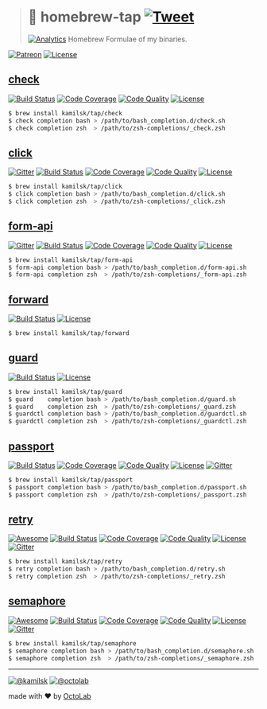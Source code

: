 > # 🤖 homebrew-tap [![Tweet][icon_twitter]][twitter_publish]
> [![Analytics][analytics_pixel]][page_promo]
> Homebrew Formulae of my binaries.

[![Patreon][icon_patreon]](https://www.patreon.com/octolab)
[![License][icon_license]](LICENSE)

## [check][page_check_promo]

[![Build Status][icon_check_build]][page_check_build]
[![Code Coverage][icon_check_coverage]][page_check_coverage]
[![Code Quality][icon_check_quality]][page_check_quality]
[![License][icon_check_license]][page_check_license]

[icon_check_build]:    https://travis-ci.org/kamilsk/check.svg?branch=master
[icon_check_coverage]: https://scrutinizer-ci.com/g/kamilsk/check/badges/coverage.png?b=master
[icon_check_quality]:  https://scrutinizer-ci.com/g/kamilsk/check/badges/quality-score.png?b=master
[icon_check_license]:  https://img.shields.io/badge/license-MIT-blue.svg
[page_check_promo]:    https://github.com/kamilsk/check
[page_check_build]:    https://travis-ci.org/kamilsk/check
[page_check_coverage]: https://scrutinizer-ci.com/g/kamilsk/check/?branch=master
[page_check_quality]:  https://scrutinizer-ci.com/g/kamilsk/check/?branch=master
[page_check_license]:  https://github.com/kamilsk/check/blob/master/LICENSE

```bash
$ brew install kamilsk/tap/check
$ check completion bash > /path/to/bash_completion.d/check.sh
$ check completion zsh  > /path/to/zsh-completions/_check.zsh
```

## [click][page_click_promo]

[![Gitter][icon_gitter]][gitter_click]
[![Build Status][icon_click_build]][page_click_build]
[![Code Coverage][icon_click_coverage]][page_click_coverage]
[![Code Quality][icon_click_quality]][page_click_quality]
[![License][icon_click_license]][page_click_license]

[gitter_click]:        https://gitter.im/kamilsk/click
[icon_click_build]:    https://travis-ci.org/kamilsk/click.svg?branch=master
[icon_click_coverage]: https://scrutinizer-ci.com/g/kamilsk/click/badges/coverage.png?b=master
[icon_click_quality]:  https://scrutinizer-ci.com/g/kamilsk/click/badges/quality-score.png?b=master
[icon_click_license]:  https://img.shields.io/badge/license-MIT-blue.svg
[page_click_promo]:    https://github.com/kamilsk/click
[page_click_build]:    https://travis-ci.org/kamilsk/click
[page_click_coverage]: https://scrutinizer-ci.com/g/kamilsk/click/?branch=master
[page_click_quality]:  https://scrutinizer-ci.com/g/kamilsk/click/?branch=master
[page_click_license]:  https://github.com/kamilsk/click/blob/master/LICENSE

```bash
$ brew install kamilsk/tap/click
$ click completion bash > /path/to/bash_completion.d/click.sh
$ click completion zsh  > /path/to/zsh-completions/_click.zsh
```

## [form-api][page_forma_promo]

[![Gitter][icon_gitter]][gitter_forma]
[![Build Status][icon_forma_build]][page_forma_build]
[![Code Coverage][icon_forma_coverage]][page_forma_coverage]
[![Code Quality][icon_forma_quality]][page_forma_quality]
[![License][icon_forma_license]][page_forma_license]

[gitter_forma]:        https://gitter.im/kamilsk/form-api
[icon_forma_build]:    https://travis-ci.org/kamilsk/form-api.svg?branch=master
[icon_forma_coverage]: https://scrutinizer-ci.com/g/kamilsk/form-api/badges/coverage.png?b=master
[icon_forma_quality]:  https://scrutinizer-ci.com/g/kamilsk/form-api/badges/quality-score.png?b=master
[icon_forma_license]:  https://img.shields.io/badge/license-MIT-blue.svg
[page_forma_promo]:    https://github.com/kamilsk/form-api
[page_forma_build]:    https://travis-ci.org/kamilsk/form-api
[page_forma_coverage]: https://scrutinizer-ci.com/g/kamilsk/form-api/?branch=master
[page_forma_quality]:  https://scrutinizer-ci.com/g/kamilsk/form-api/?branch=master
[page_forma_license]:  https://github.com/kamilsk/form-api/blob/master/LICENSE

```bash
$ brew install kamilsk/tap/form-api
$ form-api completion bash > /path/to/bash_completion.d/form-api.sh
$ form-api completion zsh  > /path/to/zsh-completions/_form-api.zsh
```

## [forward][page_forward_promo]

[![Build Status][icon_forward_build]][page_forward_build]
[![License][icon_forward_license]][page_forward_license]

[icon_forward_build]:   https://travis-ci.org/kamilsk/forward.svg?branch=master
[icon_forward_license]: https://img.shields.io/badge/license-MIT-blue.svg
[page_forward_promo]:   https://github.com/kamilsk/forward
[page_forward_build]:   https://travis-ci.org/kamilsk/forward
[page_forward_license]: https://github.com/kamilsk/forward/blob/master/LICENSE

```bash
$ brew install kamilsk/tap/forward
```

## [guard][page_guard_promo]

[![Build Status][icon_forma_build]][page_forma_build]
[![License][icon_license]][page_forma_license]

[icon_guard_build]:   https://travis-ci.org/kamilsk/guard.svg?branch=master
[page_guard_build]:   https://travis-ci.org/kamilsk/guard
[page_guard_license]: https://github.com/kamilsk/guard/blob/master/LICENSE
[page_guard_promo]:   https://github.com/kamilsk/guard
[page_guard_quality]: https://scrutinizer-ci.com/g/kamilsk/guard/?branch=master

```bash
$ brew install kamilsk/tap/guard
$ guard    completion bash > /path/to/bash_completion.d/guard.sh
$ guard    completion zsh  > /path/to/zsh-completions/_guard.zsh
$ guardctl completion bash > /path/to/bash_completion.d/guardctl.sh
$ guardctl completion zsh  > /path/to/zsh-completions/_guardctl.zsh
```

## [passport][page_passport_promo]

[![Build Status][icon_passport_build]][page_passport_build]
[![Code Coverage][icon_passport_coverage]][icon_passport_coverage]
[![Code Quality][icon_passport_quality]][page_passport_quality]
[![License][icon_license]][page_passport_license]
[![Gitter][icon_gitter]][gitter_passport]

[gitter_passport]:        https://gitter.im/kamilsk/passport
[icon_passport_build]:    https://travis-ci.org/kamilsk/passport.svg?branch=master
[icon_passport_coverage]: https://scrutinizer-ci.com/g/kamilsk/passport/badges/coverage.png?b=master
[icon_passport_quality]:  https://scrutinizer-ci.com/g/kamilsk/passport/badges/quality-score.png?b=master
[page_passport_build]:    https://travis-ci.org/kamilsk/passport
[page_passport_license]:  https://github.com/kamilsk/passport/blob/master/LICENSE
[page_passport_promo]:    https://github.com/kamilsk/passport
[page_passport_quality]:  https://scrutinizer-ci.com/g/kamilsk/passport/?branch=master

```bash
$ brew install kamilsk/tap/passport
$ passport completion bash > /path/to/bash_completion.d/passport.sh
$ passport completion zsh  > /path/to/zsh-completions/_passport.zsh
```

## [retry][page_retry_promo]

[![Awesome][icon_awesome]](https://github.com/avelino/awesome-go#utilities)
[![Build Status][icon_retry_build]][page_retry_build]
[![Code Coverage][icon_retry_coverage]][icon_retry_coverage]
[![Code Quality][icon_retry_quality]][page_retry_quality]
[![License][icon_license]][page_retry_license]
[![Gitter][icon_gitter]][gitter_retry]

[gitter_retry]:        https://gitter.im/kamilsk/retry
[icon_retry_build]:    https://travis-ci.org/kamilsk/retry.svg?branch=master
[icon_retry_coverage]: https://scrutinizer-ci.com/g/kamilsk/retry/badges/coverage.png?b=master
[icon_retry_quality]:  https://scrutinizer-ci.com/g/kamilsk/retry/badges/quality-score.png?b=master
[page_retry_build]:    https://travis-ci.org/kamilsk/retry
[page_retry_license]:  https://github.com/kamilsk/retry/blob/master/LICENSE
[page_retry_promo]:    https://github.com/kamilsk/retry
[page_retry_quality]:  https://scrutinizer-ci.com/g/kamilsk/retry/?branch=master

```bash
$ brew install kamilsk/tap/retry
$ retry completion bash > /path/to/bash_completion.d/retry.sh
$ retry completion zsh  > /path/to/zsh-completions/_retry.zsh
```

## [semaphore][page_semaphore_promo]

[![Awesome][icon_awesome]](https://github.com/avelino/awesome-go#goroutines)
[![Build Status][icon_semaphore_build]][page_semaphore_build]
[![Code Coverage][icon_semaphore_coverage]][icon_semaphore_coverage]
[![Code Quality][icon_semaphore_quality]][page_semaphore_quality]
[![License][icon_license]][page_semaphore_license]
[![Gitter][icon_gitter]][gitter_semaphore]

[gitter_semaphore]:        https://gitter.im/kamilsk/semaphore
[icon_semaphore_build]:    https://travis-ci.org/kamilsk/semaphore.svg?branch=master
[icon_semaphore_coverage]: https://scrutinizer-ci.com/g/kamilsk/semaphore/badges/coverage.png?b=master
[icon_semaphore_quality]:  https://scrutinizer-ci.com/g/kamilsk/semaphore/badges/quality-score.png?b=master
[page_semaphore_build]:    https://travis-ci.org/kamilsk/semaphore
[page_semaphore_license]:  https://github.com/kamilsk/semaphore/blob/master/LICENSE
[page_semaphore_promo]:    https://github.com/kamilsk/semaphore
[page_semaphore_quality]:  https://scrutinizer-ci.com/g/kamilsk/semaphore/?branch=master

```bash
$ brew install kamilsk/tap/semaphore
$ semaphore completion bash > /path/to/bash_completion.d/semaphore.sh
$ semaphore completion zsh  > /path/to/zsh-completions/_semaphore.zsh
```

---

[![@kamilsk][icon_tw_author]](https://twitter.com/ikamilsk)
[![@octolab][icon_tw_sponsor]](https://twitter.com/octolab_inc)

made with ❤️ by [OctoLab](https://www.octolab.org/)

[analytics_pixel]: https://ga-beacon.appspot.com/UA-109817251-23/unsupported/homebrew-tap/readme?pixel

[icon_awesome]:    https://cdn.rawgit.com/sindresorhus/awesome/d7305f38d29fed78fa85652e3a63e154dd8e8829/media/badge.svg
[icon_gitter]:     https://badges.gitter.im/Join%20Chat.svg
[icon_license]:    https://img.shields.io/badge/license-MIT-blue.svg
[icon_patreon]:    https://img.shields.io/badge/patreon-donate-orange.svg
[icon_tw_author]:  https://img.shields.io/badge/author-%40kamilsk-blue.svg
[icon_tw_sponsor]: https://img.shields.io/badge/sponsor-%40octolab-blue.svg
[icon_twitter]:    https://img.shields.io/twitter/url/http/shields.io.svg?style=social

[page_promo]:      https://github.com/kamilsk/homebrew-tap

[twitter_publish]: https://twitter.com/intent/tweet?text=Homebrew%20Formulae%20of%20my%20binaries&url=https://github.com/kamilsk/homebrew-tap&via=ikamilsk&hashtags=brew,binaries

